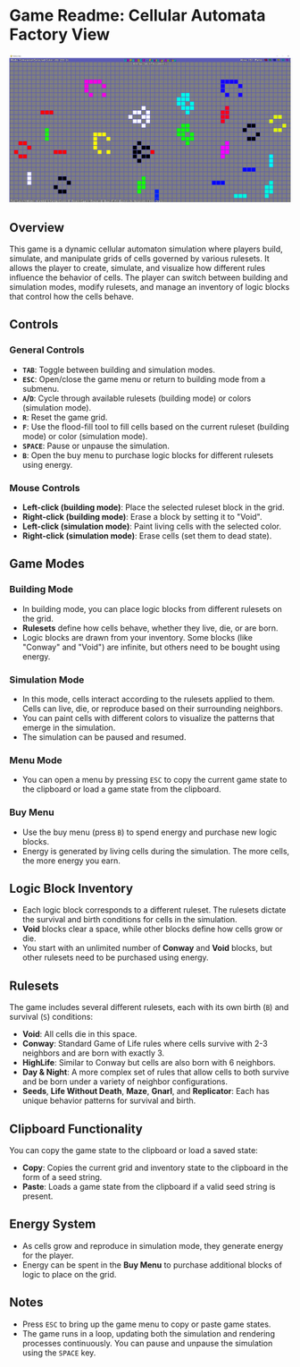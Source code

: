 # Game Readme: Cellular Automata Factory View

![Game of Life Factory Screenshot](https://raw.githubusercontent.com/deviousname/Game-of-Life-Factory/main/ss1.png)

## Overview

This game is a dynamic cellular automaton simulation where players build, simulate, and manipulate grids of cells governed by various rulesets. It allows the player to create, simulate, and visualize how different rules influence the behavior of cells. The player can switch between building and simulation modes, modify rulesets, and manage an inventory of logic blocks that control how the cells behave.

## Controls

### General Controls
- **`TAB`**: Toggle between building and simulation modes.
- **`ESC`**: Open/close the game menu or return to building mode from a submenu.
- **`A`/`D`**: Cycle through available rulesets (building mode) or colors (simulation mode).
- **`R`**: Reset the game grid.
- **`F`**: Use the flood-fill tool to fill cells based on the current ruleset (building mode) or color (simulation mode).
- **`SPACE`**: Pause or unpause the simulation.
- **`B`**: Open the buy menu to purchase logic blocks for different rulesets using energy.

### Mouse Controls
- **Left-click (building mode)**: Place the selected ruleset block in the grid.
- **Right-click (building mode)**: Erase a block by setting it to "Void".
- **Left-click (simulation mode)**: Paint living cells with the selected color.
- **Right-click (simulation mode)**: Erase cells (set them to dead state).

## Game Modes

### Building Mode
- In building mode, you can place logic blocks from different rulesets on the grid.
- **Rulesets** define how cells behave, whether they live, die, or are born.
- Logic blocks are drawn from your inventory. Some blocks (like "Conway" and "Void") are infinite, but others need to be bought using energy.
  
### Simulation Mode
- In this mode, cells interact according to the rulesets applied to them. Cells can live, die, or reproduce based on their surrounding neighbors.
- You can paint cells with different colors to visualize the patterns that emerge in the simulation.
- The simulation can be paused and resumed.

### Menu Mode
- You can open a menu by pressing `ESC` to copy the current game state to the clipboard or load a game state from the clipboard.

### Buy Menu
- Use the buy menu (press `B`) to spend energy and purchase new logic blocks.
- Energy is generated by living cells during the simulation. The more cells, the more energy you earn.

## Logic Block Inventory
- Each logic block corresponds to a different ruleset. The rulesets dictate the survival and birth conditions for cells in the simulation.
- **Void** blocks clear a space, while other blocks define how cells grow or die.
- You start with an unlimited number of **Conway** and **Void** blocks, but other rulesets need to be purchased using energy.

## Rulesets

The game includes several different rulesets, each with its own birth (`B`) and survival (`S`) conditions:
- **Void**: All cells die in this space.
- **Conway**: Standard Game of Life rules where cells survive with 2-3 neighbors and are born with exactly 3.
- **HighLife**: Similar to Conway but cells are also born with 6 neighbors.
- **Day & Night**: A more complex set of rules that allow cells to both survive and be born under a variety of neighbor configurations.
- **Seeds**, **Life Without Death**, **Maze**, **Gnarl**, and **Replicator**: Each has unique behavior patterns for survival and birth.

## Clipboard Functionality

You can copy the game state to the clipboard or load a saved state:
- **Copy**: Copies the current grid and inventory state to the clipboard in the form of a seed string.
- **Paste**: Loads a game state from the clipboard if a valid seed string is present.

## Energy System

- As cells grow and reproduce in simulation mode, they generate energy for the player.
- Energy can be spent in the **Buy Menu** to purchase additional blocks of logic to place on the grid.

## Notes

- Press `ESC` to bring up the game menu to copy or paste game states.
- The game runs in a loop, updating both the simulation and rendering processes continuously. You can pause and unpause the simulation using the `SPACE` key.
